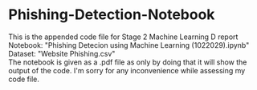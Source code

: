 # Phishing-Detection-Notebook
This is the appended code file for Stage 2 Machine Learning D report <br/>
Notebook: "Phishing Detecion using Machine Learning (1022029).ipynb" <br/>
Dataset: "Website Phishing.csv" <br/>
The notebook is given as a .pdf file as only by doing that it will show the output of the code. I'm sorry for any inconvenience while assessing my code file.
